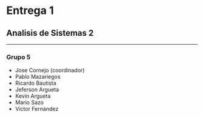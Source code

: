 # Entrega 1
## Analisis de Sistemas 2
---

### Grupo 5
- Jose Cornejo (coordinador)
- Pablo Mazariegos
- Ricardo Bautista
- Jeferson Argueta
- Kevin Argueta
- Mario Sazo
- Victor Fernández
